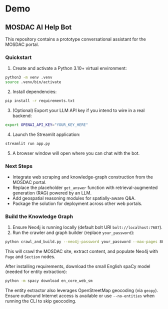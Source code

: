 # Demo

## MOSDAC AI Help Bot

This repository contains a prototype conversational assistant for the MOSDAC portal.

### Quickstart

1. Create and activate a Python 3.10+ virtual environment:

```bash
python3 -m venv .venv
source .venv/bin/activate
```

2. Install dependencies:

```bash
pip install -r requirements.txt
```

3. (Optional) Export your LLM API key if you intend to wire in a real backend:

```bash
export OPENAI_API_KEY="YOUR_KEY_HERE"
```

4. Launch the Streamlit application:

```bash
streamlit run app.py
```

5. A browser window will open where you can chat with the bot.

### Next Steps

* Integrate web scraping and knowledge-graph construction from the MOSDAC portal.
* Replace the placeholder `get_answer` function with retrieval-augmented generation (RAG) powered by an LLM.
* Add geospatial reasoning modules for spatially-aware Q&A.
* Package the solution for deployment across other web portals.

### Build the Knowledge Graph

1. Ensure Neo4j is running locally (default bolt URI `bolt://localhost:7687`).
2. Run the crawler and graph builder (replace `your_password`):

```bash
python crawl_and_build.py --neo4j-password your_password --max-pages 800
```

This will crawl the MOSDAC site, extract content, and populate Neo4j with `Page` and `Section` nodes.

After installing requirements, download the small English spaCy model (needed for entity extraction):

```bash
python -m spacy download en_core_web_sm
```

The entity extractor also leverages OpenStreetMap geocoding (via `geopy`). Ensure outbound Internet access is available or use `--no-entities` when running the CLI to skip geocoding.